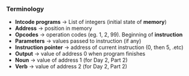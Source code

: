 ### Terminology

- **Intcode programs** -> List of integers (initial state of **memory**)
- **Address** -> position in memory
- **Opcodes** -> operation codes (eg. 1, 2, 99). Beginning of **instruction**
- **Parameters** -> values passed to instruction (if any)
- **Instruction pointer** -> address of current instruction (0, then 5, .etc)
- **Output** -> value of address 0 when program finishes
- **Noun** -> value of address 1 (for Day 2, Part 2)
- **Verb** -> value of address 2 (for Day 2, Part 2)
